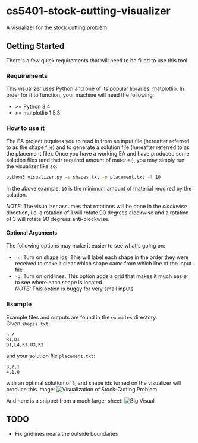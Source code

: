 # cs5401-stock-cutting-visualizer
A visualizer for the stock cutting problem

## Getting Started
There's a few quick requirements that will need to be filled to use this tool


### Requirements
This visualizer uses Python and one of its popular libraries, matplotlib.
In order for it to function, your machine will need the following:
* \>= Python 3.4
* \>= matplotlib 1.5.3

### How to use it

The EA project requires you to read in from an input file (hereafter referred
to as the shape file) and to generate a solution file (hereafter referred to as
the placement file). Once you have a working EA and have produced some solution
files (and their required amount of material), you may simply run the
visualizer like so:
```bash
python3 visualizer.py -s shapes.txt -p placement.txt -l 10
```
In the above example, `10` is the minimum amount of material required by the
solution.

*NOTE:* The visualizer assumes that rotations will be done in the _clockwise_
direction, i.e. a rotation of 1 will rotate 90 degrees clockwise and a rotation
of 3 will rotate 90 degrees anti-clockwise.

#### Optional Arguments
The following options may make it easier to see what's going on:
* `-n`: Turn on shape ids. This will label each shape in the order they were
  received to make it clear which shape came from which line of the input file
* `-g`: Turn on gridlines. This option adds a grid that makes it much easier to
  see where each shape is located.  
  *NOTE:* This option is buggy for very small inputs

### Example
Example files and outputs are found in the `examples` directory.  
Given `shapes.txt`:
```
5 2
R1,D1
D1,L4,R1,U3,R3
```
and your solution file `placement.txt`:
```
3,2,1
4,1,0
```
with an optimal solution of `5`, and shape ids turned on the visualizer will
produce this image: ![Visualization of Stock-Cutting
Problem](examples/visual.png?raw=true)

And here is a snippet from a much larger sheet: ![Big
Visual](example/visual2.png?raw=true)

## TODO
* Fix gridlines neara the outside boundaries
